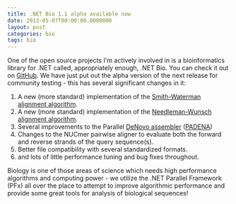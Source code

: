 ```yaml
---
title: .NET Bio 1.1 alpha available now
date: 2013-05-07T00:00:00.0000000
layout: post
categories: bio
tags: bio
---
```


One of the open source projects I'm actively involved in is a bioinformatics library for .NET called, appropriately enough, .NET Bio. You can check it out on [GitHub](https://github.com/dotnetbio/bio). We have just put out the alpha version of the next release for community testing - this has several significant changes in it:

1. A new (more standard) implementation of the [Smith-Waterman alignment algorithm](http://en.wikipedia.org/wiki/Smith_waterman).
2. A new (more standard) implementation of the [Needleman-Wunsch alignment algorithm](http://en.wikipedia.org/wiki/Needleman%E2%80%93Wunsch_algorithm).
3. Several improvements to the Parallel [DeNovo assembler](http://en.wikipedia.org/wiki/Sequence_assembly) ([PADENA](https://mbf.codeplex.com/wikipage?title=PadeNA%3a%20A%20PARALLEL%20DE%20NOVO%20ASSEMBLER))
4. Changes to the NUCmer pairwise aligner to evaluate both the forward and reverse strands of the query sequence(s).
5. Better file compatibility with several standardized formats.
6. and lots of little performance tuning and bug fixes throughout.

Biology is one of those areas of science which needs high performance algorithms and computing power - we utilize the .NET Parallel Framework (PFx) all over the place to attempt to improve algorithmic performance and provide some great tools for analysis of biological sequences!

